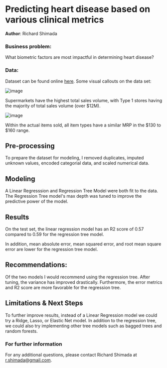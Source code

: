 # Predicting heart disease based on various clinical metrics 


**Author**: Richard Shimada

### Business problem:

What biometric factors are most impactful in determining heart disease?

### Data:
Dataset can be found online [here](https://www.kaggle.com/datasets/fedesoriano/heart-failure-prediction). Some visual callouts on the data set:


![image](https://github.com/Richard-Shimada/Project-2/blob/main/countplots%20of%20various%20biometrics.png)

Supermarkets have the highest total sales volume, with Type 1 stores having the majority of total sales volume (over $12M).


![image](https://user-images.githubusercontent.com/110313483/191889066-f91da510-d333-4c48-9078-c969c13c2100.png)

Within the actual items sold, all item types have a similar MRP in the $130 to $160 range.

## Pre-processing
To prepare the dataset for modeling, I removed duplicates, imputed unknown values, encoded categorial data, and scaled numerical data.


## Modeling

A Linear Regresssion and Regression Tree Model were both fit to the data. The Regression Tree model's max depth was tuned to improve the predictive power of the model.

## Results

On the test set, the linear regression model has an R2 score of 0.57 compared to 0.59 for the regression tree model. 

In addition, mean absolute error, mean squared error, and root mean square error are lower for the regression tree model.



## Recommendations:

Of the two models I would recommend using the regression tree. After tuning, the variance has improved drastically. Furthermore, the error metrics and R2 score are more favorable for the regression tree.


## Limitations & Next Steps

To further improve results, instead of a Linear Regression model we could try a Ridge, Lasso, or Elastic Net model. In addition to the regression tree, we could also try implementing other tree models such as bagged trees and random forests.


### For further information

For any additional questions, please contact Richard Shimada at r.shimada@gmail.com.

